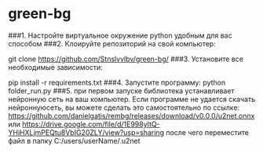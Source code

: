 # green-bg
###1. Настройте виртуальное окружение python удобным для вас способом
###2. Клоируйте репозиторий на свой компьютер:

  git clone https://github.com/Stnslvvlbv/green-bg/
###3. Установите все необходимые зависимости:

  pip install -r requirements.txt
###4. Запустите программу:
  python folder_run.py
###5. при первом запуске библиотека устанавливает нейронную сеть на ваш компьютер.
Если программе не удается скачать нейроннуюсеть, вы можете сделать это самостоятельно по ссылке:
https://github.com/danielgatis/rembg/releases/download/v0.0.0/u2net.onnx
или
https://drive.google.com/file/d/1E998yItQ-YHiHXLjmPEQtu8VbIG20ZLY/view?usp=sharing
после чего переместите файл в папку C:/users/userName/.u2net
